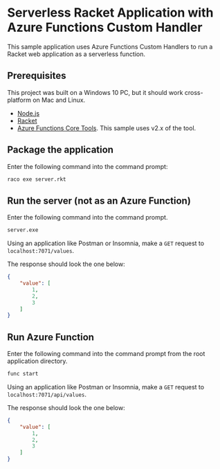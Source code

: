 # Serverless Racket Application with Azure Functions Custom Handler

This sample application uses Azure Functions Custom Handlers to run a Racket web application as a serverless function.

## Prerequisites

This project was built on a Windows 10 PC, but it should work cross-platform on Mac and Linux.

- [Node.js](https://nodejs.org/en/)
- [Racket](https://download.racket-lang.org/)
- [Azure Functions Core Tools](https://docs.microsoft.com/azure/azure-functions/functions-run-local). This sample uses v2.x of the tool.

## Package the application

Enter the following command into the command prompt:

```bash
raco exe server.rkt
```

## Run the server (not as an Azure Function)

Enter the following command into the command prompt.

```bash
server.exe
```

Using an application like Postman or Insomnia, make a `GET` request to `localhost:7071/values`.

The response should look the one below:

```json
{
    "value": [
        1,
        2,
        3
    ]
}
```

## Run Azure Function

Enter the following command into the command prompt from the root application directory.

```bash
func start
```

Using an application like Postman or Insomnia, make a `GET` request to `localhost:7071/api/values`.

The response should look the one below:

```json
{
    "value": [
        1,
        2,
        3
    ]
}
```

